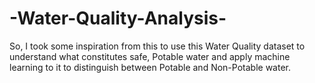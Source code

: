 # -Water-Quality-Analysis-
So, I took some inspiration from this to use this Water Quality dataset to understand what constitutes safe, Potable water and apply machine learning to it to distinguish between Potable and Non-Potable water.
